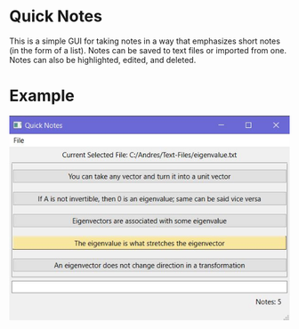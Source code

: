 # Quick Notes
This is a simple GUI for taking notes in a way that emphasizes short notes (in the form of a list). Notes can be saved to text files or imported from one. Notes can also be highlighted, edited, and deleted.

# Example
![Some notes with where one is highlighted](/img/example_notes.jpg)
